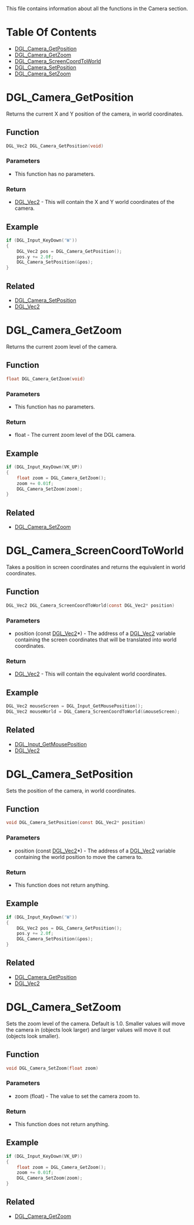 This file contains information about all the functions in the Camera section.

# Table Of Contents

- [DGL_Camera_GetPosition](#dgl_camera_getposition)
- [DGL_Camera_GetZoom](#dgl_camera_getzoom)
- [DGL_Camera_ScreenCoordToWorld](#dgl_camera_screencoordtoworld)
- [DGL_Camera_SetPosition](#dgl_camera_setposition)
- [DGL_Camera_SetZoom](#dgl_camera_setzoom)


# DGL_Camera_GetPosition

Returns the current X and Y position of the camera, in world coordinates.

## Function

```C
DGL_Vec2 DGL_Camera_GetPosition(void)
```

### Parameters

- This function has no parameters.

### Return

- [DGL_Vec2](Types/#dgl_vec2) - This will contain the X and Y world coordinates of the camera.

## Example

```C
if (DGL_Input_KeyDown('W'))
{
    DGL_Vec2 pos = DGL_Camera_GetPosition();
    pos.y += 2.0f;
    DGL_Camera_SetPosition(&pos);
}
```

## Related

- [DGL_Camera_SetPosition](#dgl_camera_setposition)
- [DGL_Vec2](Types/#dgl_vec2)

# DGL_Camera_GetZoom

Returns the current zoom level of the camera.

## Function

```C
float DGL_Camera_GetZoom(void)
```

### Parameters

- This function has no parameters.

### Return

- float - The current zoom level of the DGL camera.

## Example

```C
if (DGL_Input_KeyDown(VK_UP))
{
    float zoom = DGL_Camera_GetZoom();
    zoom += 0.01f;
    DGL_Camera_SetZoom(zoom);
}
```

## Related

- [DGL_Camera_SetZoom](#dgl_camera_setzoom)

# DGL_Camera_ScreenCoordToWorld

Takes a position in screen coordinates and returns the equivalent in world coordinates.

## Function

```C
DGL_Vec2 DGL_Camera_ScreenCoordToWorld(const DGL_Vec2* position)
```

### Parameters

- position (const [DGL_Vec2](Types/#dgl_vec2)*) - The address of a [DGL_Vec2](Types/#dgl_vec2) variable containing the screen coordinates that will be translated into world coordinates.

### Return

- [DGL_Vec2](Types/#dgl_vec2) - This will contain the equivalent world coordinates.

## Example

```C
DGL_Vec2 mouseScreen = DGL_Input_GetMousePosition();
DGL_Vec2 mouseWorld = DGL_Camera_ScreenCoordToWorld(&mouseScreen);
```

## Related

- [DGL_Input_GetMousePosition](Input/#dgl_input_getmouseposition)
- [DGL_Vec2](Types/#dgl_vec2)

# DGL_Camera_SetPosition

Sets the position of the camera, in world coordinates.

## Function

```C
void DGL_Camera_SetPosition(const DGL_Vec2* position)
```

### Parameters

- position (const [DGL_Vec2](Types/#dgl_vec2)*) - The address of a [DGL_Vec2](Types/#dgl_vec2) variable containing the world position to move the camera to.

### Return

- This function does not return anything.

## Example

```C
if (DGL_Input_KeyDown('W'))
{
    DGL_Vec2 pos = DGL_Camera_GetPosition();
    pos.y += 2.0f;
    DGL_Camera_SetPosition(&pos);
}
```

## Related

- [DGL_Camera_GetPosition](#dgl_camera_getposition)
- [DGL_Vec2](Types/#dgl_vec2)

# DGL_Camera_SetZoom

Sets the zoom level of the camera. Default is 1.0. Smaller values will move the camera in (objects look larger) and larger values will move it out (objects look smaller).

## Function

```C
void DGL_Camera_SetZoom(float zoom)
```

### Parameters

- zoom (float) - The value to set the camera zoom to.

### Return

- This function does not return anything.

## Example

```C
if (DGL_Input_KeyDown(VK_UP))
{
    float zoom = DGL_Camera_GetZoom();
    zoom += 0.01f;
    DGL_Camera_SetZoom(zoom);
}
```

## Related

- [DGL_Camera_GetZoom](#dgl_camera_getzoom)